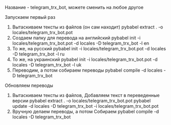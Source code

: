 Название - telegram_trx_bot, можете сменить на любое другое

Запускаем первый раз
1. Вытаскиваем тексты из файлов (он сам находит)
pybabel extract . -o locales/telegram_trx_bot.pot
2. Создаем папку для перевода на английский
pybabel init -i locales/telegram_trx_bot.pot -d locales -D telegram_trx_bot -l en
3. То же, на русский
pybabel init -i locales/telegram_trx_bot.pot -d locales -D telegram_trx_bot -l ru
4. То же, на украинский
pybabel init -i locales/telegram_trx_bot.pot -d locales -D telegram_trx_bot -l uk
5. Переводим, а потом собираем переводы
pybabel compile -d locales -D telegram_trx_bot


Обновляем переводы
1. Вытаскиваем тексты из файлов, Добавляем текст в переведенные версии
pybabel extract . -o locales/telegram_trx_bot.pot
pybabel update -d locales -D telegram_trx_bot -i locales/telegram_trx_bot.pot
3. Вручную делаем переводы, а потом Собираем
pybabel compile -d locales -D telegram_trx_bot




